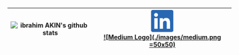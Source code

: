 |![ibrahim AKIN's github stats](https://github-readme-stats.vercel.app/api?username=ibrahimakin&show_icons=true&theme=tokyonight) | [<img src="https://raw.githubusercontent.com/ibrahim-AKIN/ibrahim-AKIN/master/images/linkedin.png" width="50">](https://www.linkedin.com/in/ibrahim-AKIN)</img> <br/> [![Medium Logo](./images/medium.png =50x50)](https://medium.com/@ibrahimakin) |
|--|--|

